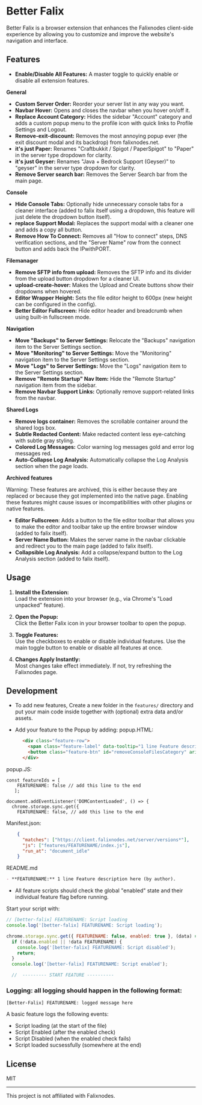 # Better Falix

Better Falix is a browser extension that enhances the Falixnodes client-side experience by allowing you to customize and improve the website's navigation and interface.

## Features
- **Enable/Disable All Features:** A master toggle to quickly enable or disable all extension features.

**General**
- **Custom Server Order:** Reorder your server list in any way you want.
- **Navbar Hover:** Opens and closes the navbar when you hover on/off it.
- **Replace Account Category:** Hides the sidebar "Account" category and adds a custom popup menu to the profile icon with quick links to Profile Settings and Logout.
- **Remove-exit-discount:** Removes the most annoying popup ever (the exit discount modal and its backdrop) from falixnodes.net.
- **it's just Paper:** Renames "Craftbukkit / Spigot / PaperSpigot" to "Paper" in the server type dropdown for clarity.
- **it's just Geyser:** Renames "Java + Bedrock Support (Geyser)" to "geyser" in the server type dropdown for clarity.
- **Remove Server search bar:** Removes the Server Search bar from the main page.

**Console**
- **Hide Console Tabs:** Optionally hide unnecessary console tabs for a cleaner interface (added to falix itself using a dropdown, this feature will just delete the dropdown button itself).
- **replace Support Modal:** Replaces the support modal with a cleaner one and adds a copy all button.
- **Remove How To Connect:** Removes all "How to connect" steps, DNS verification sections, and the "Server Name" row from the connect button and adds back the IPwithPORT.

**Filemanager**
- **Remove SFTP info from upload:** Removes the SFTP info and its divider from the upload button dropdown for a cleaner UI.
- **upload-create-hover:** Makes the Upload and Create buttons show their dropdowns when hovered.
- **Editor Wrapper Height:** Sets the file editor height to 600px (new height can be configured in the config).
- **Better Editor Fullscreen:** Hide editor header and breadcrumb when using built-in fullscreen mode.


**Navigation**
- **Move "Backups" to Server Settings:** Relocate the "Backups" navigation item to the Server Settings section.
- **Move "Monitoring" to Server Settings:** Move the "Monitoring" navigation item to the Server Settings section.
- **Move "Logs" to Server Settings:** Move the "Logs" navigation item to the Server Settings section.
- **Remove "Remote Startup" Nav Item:** Hide the "Remote Startup" navigation item from the sidebar.
- **Remove Navbar Support Links:** Optionally remove support-related links from the navbar.

**Shared Logs**
- **Remove logs container:** Removes the scrollable container around the shared logs box.
- **Subtle Redacted Content:** Make redacted content less eye-catching with subtle gray styling.
- **Colored Log Messages:** Color warning log messages gold and error log messages red.
- **Auto-Collapse Log Analysis:** Automatically collapse the Log Analysis section when the page loads.

**Archived features**

Warning: These features are archived, this is either because they are replaced or because they got implemented into the native page.
Enabling these features might cause issues or incompatibilities with other plugins or native features.

- **Editor Fullscreen**: Adds a button to the file editor toolbar that allows you to make the editor and toolbar take up the entire browser window (added to falix itself).
- **Server Name Button:** Makes the server name in the navbar clickable and redirect you to the main page (added to falix itself).
- **Collapsible Log Analysis:** Add a collapse/expand button to the Log Analysis section (added to falix itself).

## Usage

1. **Install the Extension:**  
   Load the extension into your browser (e.g., via Chrome's "Load unpacked" feature).

2. **Open the Popup:**  
   Click the Better Falix icon in your browser toolbar to open the popup.

3. **Toggle Features:**  
   Use the checkboxes to enable or disable individual features. Use the main toggle button to enable or disable all features at once.

4. **Changes Apply Instantly:**  
   Most changes take effect immediately. If not, try refreshing the Falixnodes page.

## Development

- To add new features, Create a new folder in the `features/` directory and put your main code inside together with (optional) extra data and/or assets.

- Add your feature to the Popup by adding:
popup.HTML:
```html
      <div class="feature-row">
        <span class="feature-label" data-tooltip="1 line Feature description here (by author).">FEATURE NAME</span>
        <button class="feature-btn" id="removeConsoleFilesCategory" aria-pressed="false" tabindex="0"><span class="dot"></span></button>
      </div>
```
popup.JS:
```JS
const featureIds = [
    FEATURENAME: false // add this line to the end
   ];
```
```JS
document.addEventListener('DOMContentLoaded', () => {
  chrome.storage.sync.get({
    FEATURENAME: false, // add this line to the end
```

Manifest.json:
```json
    {
      "matches": ["https://client.falixnodes.net/server/versions*"],
      "js": ["features/FEATURENAME/index.js"],
      "run_at": "document_idle"
    }
```
README.md
```md
- **FEATURENAME:** 1 line Feature description here (by author).
```

- All feature scripts should check the global "enabled" state and their individual feature flag before running.

Start your script with:
```js
// [better-falix] FEATURENAME: Script loading
console.log('[better-falix] FEATURENAME: Script loading');

chrome.storage.sync.get({ FEATURENAME: false, enabled: true }, (data) => {
  if (!data.enabled || !data FEATURENAME) {
    console.log('[better-falix] FEATURENAME: Script disabled');
    return;
  }
  console.log('[better-falix] FEATURENAME: Script enabled');

  //  --------- START FEATURE ----------
```
 ### Logging: all logging should happen in the following format:

```
[Better-Falix] FEATURENAME: logged message here
```

   A basic feature logs the following events:
   - Script loading (at the start of the file)
   - Script Enabled (after the enabled check)
   - Script Disabled (when the enabled check fails)
   - Script loaded sucsessfully (somewhere at the end)

## License

MIT

---
This project is not affiliated with Falixnodes.
